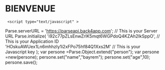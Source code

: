 <!DOCTYPE html>
<html>
<head>
<title>Test APPLICATION</title>
</head>
<body>

<h1>BIENVENUE</h1>

    
  <script type="text/javascript" src="node_modules\parse\dist\parse.min.js"></script>
     <script type="text/javascript" >

Parse.serverURL = 'https://parseapi.back4app.com'; // This is your Server URL
Parse.initialize(
  'i92c77pZLsEnwZrIK5mqt6WGPdoQ4KZAh2IkSppO', // This is your Application ID
  'HOskuAWUex1Ln6mhhzIy1i2xFPo75hf84Q1Xxs2M' // This is your Javascript key
);
         var persone =Parse.Object.extend("person");
         var persone =new(persone);
         persone.set("name","bayrem");
         persone.set("age",10);
         persone.save();
</script>
</body>
</html>
